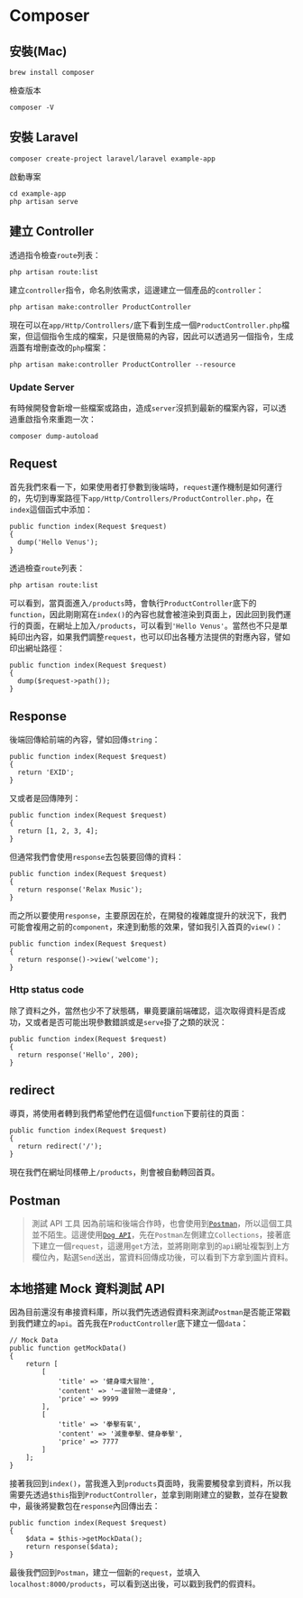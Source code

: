 # Composer
## 安裝(Mac)
```
brew install composer
```
檢查版本
```
composer -V
```
## 安裝 Laravel
```
composer create-project laravel/laravel example-app
```
啟動專案
```
cd example-app
php artisan serve
```
## 建立 Controller
透過指令檢查`route`列表：
```
php artisan route:list
```
建立`controller`指令，命名則依需求，這邊建立一個產品的`controller`：
```
php artisan make:controller ProductController
```
現在可以在`app/Http/Controllers/`底下看到生成一個`ProductController.php`檔案，但這個指令生成的檔案，只是很簡易的內容，因此可以透過另一個指令，生成涵蓋有增刪查改的`php`檔案：
```
php artisan make:controller ProductController --resource
```
### Update Server
有時候開發會新增一些檔案或路由，造成`server`沒抓到最新的檔案內容，可以透過重啟指令來重跑一次：
```
composer dump-autoload
```
## Request
首先我們來看一下，如果使用者打參數到後端時，`request`運作機制是如何運行的，先切到專案路徑下`app/Http/Controllers/ProductController.php`，在`index`這個函式中添加：
```
public function index(Request $request)
{
  dump('Hello Venus');
}
```
透過檢查`route`列表：
```
php artisan route:list
```
可以看到，當頁面進入`/products`時，會執行`ProductController`底下的`function`，因此剛剛寫在`index()`的內容也就會被渲染到頁面上，因此回到我們運行的頁面，在網址上加入`/products`，可以看到`'Hello Venus'`。當然也不只是單純印出內容，如果我們調整`request`，也可以印出各種方法提供的對應內容，譬如印出網址路徑：
```
public function index(Request $request)
{
  dump($request->path());
}
```
## Response
後端回傳給前端的內容，譬如回傳`string`：
```
public function index(Request $request)
{
  return 'EXID';
}
```
又或者是回傳陣列：
```
public function index(Request $request)
{
  return [1, 2, 3, 4];
}
```
但通常我們會使用`response`去包裝要回傳的資料：
```
public function index(Request $request)
{
  return response('Relax Music');
}
```
而之所以要使用`response`，主要原因在於，在開發的複雜度提升的狀況下，我們可能會複用之前的`component`，來達到動態的效果，譬如我引入首頁的`view()`：
```
public function index(Request $request)
{
  return response()->view('welcome');
}
```
### Http status code
除了資料之外，當然也少不了狀態碼，畢竟要讓前端確認，這次取得資料是否成功，又或者是否可能出現參數錯誤或是`serve`掛了之類的狀況：
```
public function index(Request $request)
{
  return response('Hello', 200);
}
```
## redirect
導頁，將使用者轉到我們希望他們在這個`function`下要前往的頁面：
```
public function index(Request $request)
{
  return redirect('/');
}
```
現在我們在網址同樣帶上`/products`，則會被自動轉回首頁。
## Postman
> 測試 API 工具
因為前端和後端合作時，也會使用到[`Postman`](https://www.postman.com/downloads/)，所以這個工具並不陌生。這邊使用[`Dog API`](https://dog.ceo/dog-api/)，先在`Postman`左側建立`Collections`，接著底下建立一個`request`，這邊用`get`方法，並將剛剛拿到的`api`網址複製到上方欄位內，點選`Send`送出，當資料回傳成功後，可以看到下方拿到圖片資料。
## 本地搭建 Mock 資料測試 API
因為目前還沒有串接資料庫，所以我們先透過假資料來測試`Postman`是否能正常戳到我們建立的`api`。首先我在`ProductController`底下建立一個`data`：
```
// Mock Data
public function getMockData()
{
    return [
        [
            'title' => '健身環大冒險',
            'content' => '一邊冒險一邊健身',
            'price' => 9999
        ],
        [
            'title' => '拳擊有氧',
            'content' => '減重拳擊、健身拳擊',
            'price' => 7777
        ]
    ];
}
```
接著我回到`index()`，當我進入到`products`頁面時，我需要觸發拿到資料，所以我需要先透過`$this`指到`ProductController`，並拿到剛剛建立的變數，並存在變數中，最後將變數包在`response`內回傳出去：
```
public function index(Request $request)
{
    $data = $this->getMockData();
    return response($data);
}
```
最後我們回到`Postman`，建立一個新的`request`，並填入`localhost:8000/products`，可以看到送出後，可以戳到我們的假資料。